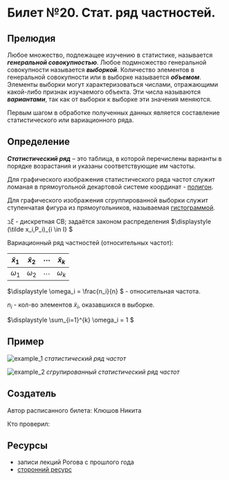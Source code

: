 # Билет №20. Стат. ряд частностей.

## Прелюдия

Любое множество, подлежащее изучению в статистике, называется ***генеральной совокупностью***. Любое подмножество генеральной совокупности называется ***выборкой***. Количество элементов в генеральной совокупности или в выборке называется ***объемом***. Элементы выборки могут характеризоваться числами, отражающими какой-либо признак изучаемого объекта. Эти числа называются ***вариантами***, так как от выборки к выборке эти значения меняются.

Первым шагом в обработке полученных данных является составление статистического или вариационного ряда.

## Определение

***Статистический ряд*** – это таблица, в которой перечислены варианты в порядке возрастания и указаны соответствующие им частоты.

Для графического изображения статистического ряда частот служит ломаная в прямоугольной декартовой системе координат - [полигон](../question21/README.md).

Для графического изображения сгруппированной выборки служит ступенчатая фигура из прямоугольников, называемая [гистограммой](../question17/README.md).

$\displaystyle \beth \xi$ - дискретная СВ; задаётся законом распределения $\displaystyle (\tilde x_i,P_i)_{i \in I} $

Вариационный ряд частностей (относительных частот):

$\displaystyle \tilde x_1$ | $\displaystyle \tilde x_2$ | $\displaystyle \cdots$ | $\displaystyle \tilde x_k$
:---: | :---: | :---: | :---:
$\displaystyle \omega_1$ | $\displaystyle \omega_2$ | $\displaystyle \cdots$ | $\displaystyle \omega_k$ |

$\displaystyle \omega_i = \frac{n_i}{n} $ - относительная частота.

$\displaystyle n_i$ - кол-во элементов $\displaystyle \tilde x_i$, оказавшихся в выборке. 

$\displaystyle \sum_{i=1}^{k} \omega_i = 1 $

## Пример

![example_1](./19example_1.png)
*статистический ряд частот*

![example_2](./19example_2.png)
*сгрупированный статистический ряд частот*

## Создатель

Автор расписанного билета: Клюшов Никита

Кто проверил:


## Ресурсы
- записи лекций Рогова с прошлого года
- [сторонний ресурс](https://pnu.edu.ru/media/filer_public/2013/02/14/kr-11.pdf)
